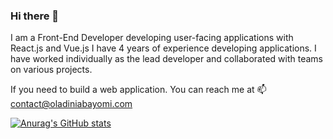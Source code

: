 ### Hi there 👋
I am a Front-End Developer developing user-facing applications with React.js and Vue.js I have 4 years of experience developing applications. I have worked individually as the lead developer and collaborated with teams on various projects.

If you need to build a web application. You can reach me at 📫 contact@oladiniabayomi.com

<!--
**iamAbayomi/iamAbayomi** is a ✨ _special_ ✨ repository because its `README.md` (this file) appears on your GitHub profile.

Here are some ideas to get you started:

- 🔭 I’m currently working on ...
- 🌱 I’m currently learning ...
- 👯 I’m looking to collaborate on ...
- 🤔 I’m looking for help with ...
- 💬 Ask me about ...
- 📫 How to reach me: ...
- 😄 Pronouns: ...
- ⚡ Fun fact: ...
-->


[![Anurag's GitHub stats](https://github-readme-stats.vercel.app/api?username=iamAbayomi)](https://github.com/anuraghazra/github-readme-stats)
